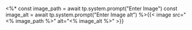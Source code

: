 <%*
const image_path = await tp.system.prompt("Enter Image")
const image_alt = await tp.system.prompt("Enter Image alt")
%>{{< image src="<% image_path %>" alt="<% image_alt %>" >}}